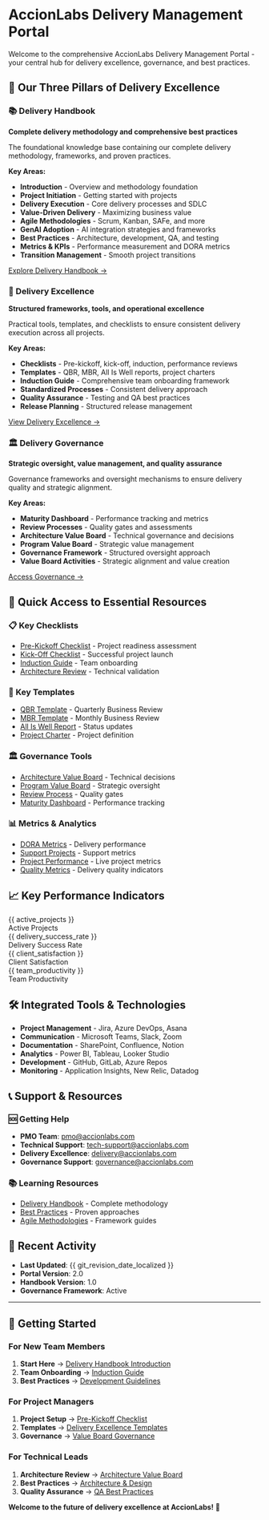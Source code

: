 # AccionLabs Delivery Management Portal

Welcome to the comprehensive AccionLabs Delivery Management Portal - your central hub for delivery excellence, governance, and best practices.

## 🎯 Our Three Pillars of Delivery Excellence

<div class="grid">

<div class="card primary-card">

### 📚 Delivery Handbook
**Complete delivery methodology and comprehensive best practices**

The foundational knowledge base containing our complete delivery methodology, frameworks, and proven practices.

**Key Areas:**
- **Introduction** - Overview and methodology foundation
- **Project Initiation** - Getting started with projects
- **Delivery Execution** - Core delivery processes and SDLC
- **Value-Driven Delivery** - Maximizing business value
- **Agile Methodologies** - Scrum, Kanban, SAFe, and more
- **GenAI Adoption** - AI integration strategies and frameworks
- **Best Practices** - Architecture, development, QA, and testing
- **Metrics & KPIs** - Performance measurement and DORA metrics
- **Transition Management** - Smooth project transitions

[Explore Delivery Handbook →](introduction/)

</div>

<div class="card primary-card">

### 🎯 Delivery Excellence
**Structured frameworks, tools, and operational excellence**

Practical tools, templates, and checklists to ensure consistent delivery execution across all projects.

**Key Areas:**
- **Checklists** - Pre-kickoff, kick-off, induction, performance reviews
- **Templates** - QBR, MBR, All Is Well reports, project charters
- **Induction Guide** - Comprehensive team onboarding framework
- **Standardized Processes** - Consistent delivery approach
- **Quality Assurance** - Testing and QA best practices
- **Release Planning** - Structured release management

[View Delivery Excellence →](delivery-excellence/)

</div>

<div class="card primary-card">

### 🏛️ Delivery Governance
**Strategic oversight, value management, and quality assurance**

Governance frameworks and oversight mechanisms to ensure delivery quality and strategic alignment.

**Key Areas:**
- **Maturity Dashboard** - Performance tracking and metrics
- **Review Processes** - Quality gates and assessments
- **Architecture Value Board** - Technical governance and decisions
- **Program Value Board** - Strategic value management
- **Governance Framework** - Structured oversight approach
- **Value Board Activities** - Strategic alignment and value creation

[Access Governance →](delivery-governance/)

</div>

</div>

## 🚀 Quick Access to Essential Resources

<div class="grid secondary-grid">

<div class="card">

### 📋 Key Checklists
- [Pre-Kickoff Checklist](delivery-excellence/checklists/pre-kickoff.md) - Project readiness assessment
- [Kick-Off Checklist](delivery-excellence/checklists/kick-off.md) - Successful project launch
- [Induction Guide](delivery-excellence/guides/induction-guide.md) - Team onboarding
- [Architecture Review](delivery-excellence/checklists/architecture-development-review.md) - Technical validation

</div>

<div class="card">

### 📄 Key Templates
- [QBR Template](delivery-excellence/templates/qbr.md) - Quarterly Business Review
- [MBR Template](delivery-excellence/templates/mbr.md) - Monthly Business Review
- [All Is Well Report](delivery-excellence/templates/all-is-well-report.md) - Status updates
- [Project Charter](delivery-excellence/templates/project-charter.md) - Project definition

</div>

<div class="card">

### 🏛️ Governance Tools
- [Architecture Value Board](delivery-governance/architecture-value-board/) - Technical decisions
- [Program Value Board](delivery-governance/program-value-board/) - Strategic oversight
- [Review Process](delivery-governance/review-process.md) - Quality gates
- [Maturity Dashboard](delivery-governance/maturity-dashboard.md) - Performance tracking

</div>

<div class="card">

### 📊 Metrics & Analytics
- [DORA Metrics](metrics-kpis/dora-metrics.md) - Delivery performance
- [Support Projects](metrics-kpis/support-projects.md) - Support metrics
- [Project Performance](delivery-governance/maturity-dashboard.md) - Live project metrics
- [Quality Metrics](best-practices/qa-best-practices.md) - Delivery quality indicators

</div>

</div>

## 📈 Key Performance Indicators

<div class="metrics-grid">

<div class="metric-card">
<div class="metric-value">{{ active_projects }}</div>
<div class="metric-label">Active Projects</div>
</div>

<div class="metric-card">
<div class="metric-value">{{ delivery_success_rate }}</div>
<div class="metric-label">Delivery Success Rate</div>
</div>

<div class="metric-card">
<div class="metric-value">{{ client_satisfaction }}</div>
<div class="metric-label">Client Satisfaction</div>
</div>

<div class="metric-card">
<div class="metric-value">{{ team_productivity }}</div>
<div class="metric-label">Team Productivity</div>
</div>

</div>

## 🛠️ Integrated Tools & Technologies

- **Project Management** - Jira, Azure DevOps, Asana
- **Communication** - Microsoft Teams, Slack, Zoom
- **Documentation** - SharePoint, Confluence, Notion
- **Analytics** - Power BI, Tableau, Looker Studio
- **Development** - GitHub, GitLab, Azure Repos
- **Monitoring** - Application Insights, New Relic, Datadog

## 📞 Support & Resources

### 🆘 Getting Help
- **PMO Team**: pmo@accionlabs.com
- **Technical Support**: tech-support@accionlabs.com
- **Delivery Excellence**: delivery@accionlabs.com
- **Governance Support**: governance@accionlabs.com

### 📚 Learning Resources
- [Delivery Handbook](introduction/) - Complete methodology
- [Best Practices](best-practices/) - Proven approaches
- [Agile Methodologies](agile-methodologies/) - Framework guides

## 🔄 Recent Activity

- **Last Updated**: {{ git_revision_date_localized }}
- **Portal Version**: 2.0
- **Handbook Version**: 1.0
- **Governance Framework**: Active

---

## 🎉 Getting Started

### For New Team Members
1. **Start Here** → [Delivery Handbook Introduction](introduction/)
2. **Team Onboarding** → [Induction Guide](delivery-excellence/guides/induction-guide.md)
3. **Best Practices** → [Development Guidelines](best-practices/development.md)

### For Project Managers
1. **Project Setup** → [Pre-Kickoff Checklist](delivery-excellence/checklists/pre-kickoff.md)
2. **Templates** → [Delivery Excellence Templates](delivery-excellence/templates/)
3. **Governance** → [Value Board Governance](delivery-governance/)

### For Technical Leads
1. **Architecture Review** → [Architecture Value Board](delivery-governance/architecture-value-board/)
2. **Best Practices** → [Architecture & Design](best-practices/architecture-design.md)
3. **Quality Assurance** → [QA Best Practices](best-practices/qa-best-practices.md)

**Welcome to the future of delivery excellence at AccionLabs!** 🚀 